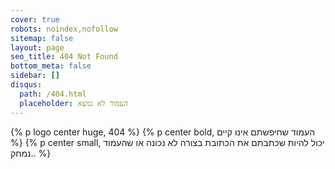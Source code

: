 ```yaml
---
cover: true
robots: noindex,nofollow
sitemap: false
layout: page
seo_title: 404 Not Found
bottom_meta: false
sidebar: []
disqus:
  path: /404.html
  placeholder: העמוד לא נמצא
---
```


{% p logo center huge, 404 %}
{% p center bold, העמוד שחיפשתם אינו קיים %}
{% p center small, יכול להיות שכתבתם את הכתובת בצורה לא נכונה או שהעמוד נמחק.. %}
